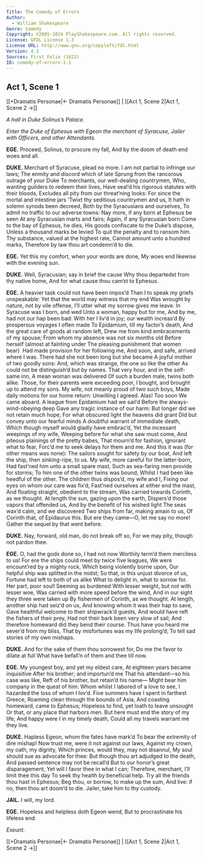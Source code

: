 ```yaml
---
Title: The Comedy of Errors
Author: 
  - William Shakespeare
Genre: Comedy
Copyright: ©2005-2024 PlayShakespeare.com. All rights reserved.
License: GFDL License 1.3
License URL: http://www.gnu.org/copyleft/fdl.html
Version: 4.3
Sources: First Folio (1623)
ID: comedy-of-errors-1-1
---
```


## Act 1, Scene 1
[[+Dramatis Personae|← Dramatis Personae]] | [[Act 1, Scene 2|Act 1, Scene 2 →]]

*A hall in Duke Solinus’s Palace.*

*Enter the Duke of Ephesus with Egeon the merchant of Syracuse, Jailer with Officers, and other Attendants.*

**EGE.**
Proceed, Solinus, to procure my fall,
And by the doom of death end woes and all.

**DUKE.**
Merchant of Syracuse, plead no more.
I am not partial to infringe our laws;
The enmity and discord which of late
Sprung from the rancorous outrage of your Duke
To merchants, our well-dealing countrymen,
Who, wanting guilders to redeem their lives,
Have seal’d his rigorous statutes with their bloods,
Excludes all pity from our threat’ning looks:
For since the mortal and intestine jars
’Twixt thy seditious countrymen and us,
It hath in solemn synods been decreed,
Both by the Syracusians and ourselves,
To admit no traffic to our adverse towns:
Nay more, if any born at Ephesus be seen
At any Syracusian marts and fairs;
Again, if any Syracusian born
Come to the bay of Ephesus, he dies,
His goods confiscate to the Duke’s dispose,
Unless a thousand marks be levied
To quit the penalty and to ransom him.
Thy substance, valued at the highest rate,
Cannot amount unto a hundred marks,
Therefore by law thou art condemn’d to die.

**EGE.**
Yet this my comfort, when your words are done,
My woes end likewise with the evening sun.

**DUKE.**
Well, Syracusian; say in brief the cause
Why thou departedst from thy native home,
And for what cause thou cam’st to Ephesus.

**EGE.**
A heavier task could not have been impos’d
Than I to speak my griefs unspeakable:
Yet that the world may witness that my end
Was wrought by nature, not by vile offense,
I’ll utter what my sorrow gives me leave.
In Syracuse was I born, and wed
Unto a woman, happy but for me,
And by me, had not our hap been bad:
With her I liv’d in joy; our wealth increas’d
By prosperous voyages I often made
To Epidamium, till my factor’s death,
And the great care of goods at random left,
Drew me from kind embracements of my spouse;
From whom my absence was not six months old
Before herself (almost at fainting under
The pleasing punishment that women bear) 
Had made provision for her following me,
And soon, and safe, arrived where I was.
There had she not been long but she became
A joyful mother of two goodly sons:
And, which was strange, the one so like the other
As could not be distinguish’d but by names.
That very hour, and in the self-same inn,
A mean woman was delivered
Of such a burden male, twins both alike.
Those, for their parents were exceeding poor,
I bought, and brought up to attend my sons.
My wife, not meanly proud of two such boys,
Made daily motions for our home return:
Unwilling I agreed. Alas! Too soon
We came aboard.
A league from Epidamium had we sail’d
Before the always-wind-obeying deep
Gave any tragic instance of our harm:
But longer did we not retain much hope;
For what obscured light the heavens did grant
Did but convey unto our fearful minds
A doubtful warrant of immediate death,
Which though myself would gladly have embrac’d,
Yet the incessant weepings of my wife,
Weeping before for what she saw must come,
And piteous plainings of the pretty babes,
That mourn’d for fashion, ignorant what to fear,
Forc’d me to seek delays for them and me.
And this it was (for other means was none):
The sailors sought for safety by our boat,
And left the ship, then sinking-ripe, to us.
My wife, more careful for the latter-born,
Had fast’ned him unto a small spare mast,
Such as sea-faring men provide for storms;
To him one of the other twins was bound,
Whilst I had been like heedful of the other.
The children thus dispos’d, my wife and I,
Fixing our eyes on whom our care was fix’d,
Fast’ned ourselves at either end the mast,
And floating straight, obedient to the stream,
Was carried towards Corinth, as we thought.
At length the sun, gazing upon the earth,
Dispers’d those vapors that offended us,
And by the benefit of his wished light
The seas wax’d calm, and we discovered
Two ships from far, making amain to us,
Of Corinth that, of Epidaurus this.
But ere they came—O, let me say no more!
Gather the sequel by that went before.

**DUKE.**
Nay, forward, old man, do not break off so,
For we may pity, though not pardon thee.

**EGE.**
O, had the gods done so, I had not now
Worthily term’d them merciless to us!
For ere the ships could meet by twice five leagues,
We were encount’red by a mighty rock,
Which being violently borne upon,
Our helpful ship was splitted in the midst;
So that, in this unjust divorce of us,
Fortune had left to both of us alike
What to delight in, what to sorrow for.
Her part, poor soul! Seeming as burdened
With lesser weight, but not with lesser woe,
Was carried with more speed before the wind,
And in our sight they three were taken up
By fishermen of Corinth, as we thought.
At length, another ship had seiz’d on us,
And knowing whom it was their hap to save,
Gave healthful welcome to their shipwrack’d guests,
And would have reft the fishers of their prey,
Had not their bark been very slow of sail;
And therefore homeward did they bend their course.
Thus have you heard me sever’d from my bliss,
That by misfortunes was my life prolong’d,
To tell sad stories of my own mishaps.

**DUKE.**
And for the sake of them thou sorrowest for,
Do me the favor to dilate at full
What have befall’n of them and thee till now.

**EGE.**
My youngest boy, and yet my eldest care,
At eighteen years became inquisitive
After his brother; and importun’d me
That his attendant—so his case was like,
Reft of his brother, but retain’d his name⁠—
Might bear him company in the quest of him:
Whom whilst I labored of a love to see,
I hazarded the loss of whom I lov’d.
Five summers have I spent in farthest Greece,
Roaming clean through the bounds of Asia,
And coasting homeward, came to Ephesus;
Hopeless to find, yet loath to leave unsought
Or that, or any place that harbors men.
But here must end the story of my life,
And happy were I in my timely death,
Could all my travels warrant me they live.

**DUKE.**
Hapless Egeon, whom the fates have mark’d
To bear the extremity of dire mishap!
Now trust me, were it not against our laws,
Against my crown, my oath, my dignity,
Which princes, would they, may not disannul,
My soul should sue as advocate for thee:
But though thou art adjudged to the death,
And passed sentence may not be recall’d
But to our honor’s great disparagement,
Yet will I favor thee in what I can;
Therefore, merchant, I’ll limit thee this day
To seek thy health by beneficial help.
Try all the friends thou hast in Ephesus;
Beg thou, or borrow, to make up the sum,
And live: if no, then thou art doom’d to die.
Jailer, take him to thy custody.

**JAIL.**
I will, my lord.

**EGE.**
Hopeless and helpless doth Egeon wend,
But to procrastinate his lifeless end.

*Exeunt.*

[[+Dramatis Personae|← Dramatis Personae]] | [[Act 1, Scene 2|Act 1, Scene 2 →]]